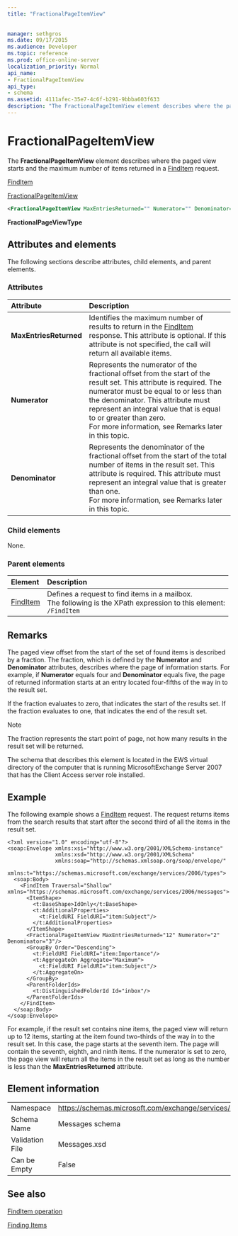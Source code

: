 ```yaml
---
title: "FractionalPageItemView"
 
 
manager: sethgros
ms.date: 09/17/2015
ms.audience: Developer
ms.topic: reference
ms.prod: office-online-server
localization_priority: Normal
api_name:
- FractionalPageItemView
api_type:
- schema
ms.assetid: 4111afec-35e7-4c6f-b291-9bbba603f633
description: "The FractionalPageItemView element describes where the paged view starts and the maximum number of items returned in a FindItem request."
---
```


# FractionalPageItemView

The **FractionalPageItemView** element describes where the paged view starts and the maximum number of items returned in a [FindItem](finditem.md) request. 
  
[FindItem](finditem.md)
  
[FractionalPageItemView](fractionalpageitemview.md)
  
```xml
<FractionalPageItemView MaxEntriesReturned="" Numerator="" Denominator=""/>
```

 **FractionalPageViewType**
## Attributes and elements

The following sections describe attributes, child elements, and parent elements.
  
### Attributes

|**Attribute**|**Description**|
|:-----|:-----|
|**MaxEntriesReturned** <br/> |Identifies the maximum number of results to return in the [FindItem](finditem.md) response. This attribute is optional. If this attribute is not specified, the call will return all available items.  <br/> |
|**Numerator** <br/> |Represents the numerator of the fractional offset from the start of the result set. This attribute is required. The numerator must be equal to or less than the denominator. This attribute must represent an integral value that is equal to or greater than zero.  <br/> For more information, see Remarks later in this topic.  <br/> |
|**Denominator** <br/> |Represents the denominator of the fractional offset from the start of the total number of items in the result set. This attribute is required. This attribute must represent an integral value that is greater than one.  <br/> For more information, see Remarks later in this topic.  <br/> |
   
### Child elements

None.
  
### Parent elements

|**Element**|**Description**|
|:-----|:-----|
|[FindItem](finditem.md) <br/> |Defines a request to find items in a mailbox.  <br/> The following is the XPath expression to this element:  <br/>  `/FindItem` <br/> |
   
## Remarks

The paged view offset from the start of the set of found items is described by a fraction. The fraction, which is defined by the **Numerator** and **Denominator** attributes, describes where the page of information starts. For example, if **Numerator** equals four and **Denominator** equals five, the page of returned information starts at an entry located four-fifths of the way in to the result set. 
  
If the fraction evaluates to zero, that indicates the start of the results set. If the fraction evaluates to one, that indicates the end of the result set.
  
> [!NOTE]
> The fraction represents the start point of page, not how many results in the result set will be returned. 
  
The schema that describes this element is located in the EWS virtual directory of the computer that is running MicrosoftExchange Server 2007 that has the Client Access server role installed.
  
## Example

The following example shows a [FindItem](finditem.md) request. The request returns items from the search results that start after the second third of all the items in the result set. 
  
```
<?xml version="1.0" encoding="utf-8"?>
<soap:Envelope xmlns:xsi="http://www.w3.org/2001/XMLSchema-instance"
               xmlns:xsd="http://www.w3.org/2001/XMLSchema"
               xmlns:soap="http://schemas.xmlsoap.org/soap/envelope/"
               xmlns:t="https://schemas.microsoft.com/exchange/services/2006/types">
  <soap:Body>
    <FindItem Traversal="Shallow" xmlns="https://schemas.microsoft.com/exchange/services/2006/messages">
      <ItemShape>
        <t:BaseShape>IdOnly</t:BaseShape>
        <t:AdditionalProperties>
          <t:FieldURI FieldURI="item:Subject"/>
        </t:AdditionalProperties>
      </ItemShape>
      <FractionalPageItemView MaxEntriesReturned="12" Numerator="2" Denominator="3"/>
      <GroupBy Order="Descending">
        <t:FieldURI FieldURI="item:Importance"/>
        <t:AggregateOn Aggregate="Maximum">
          <t:FieldURI FieldURI="item:Subject"/>
        </t:AggregateOn>
      </GroupBy>
      <ParentFolderIds>
        <t:DistinguishedFolderId Id="inbox"/>
      </ParentFolderIds>
    </FindItem>
  </soap:Body>
</soap:Envelope>
```

For example, if the result set contains nine items, the paged view will return up to 12 items, starting at the item found two-thirds of the way in to the result set. In this case, the page starts at the seventh item. The page will contain the seventh, eighth, and ninth items. If the numerator is set to zero, the page view will return all the items in the result set as long as the number is less than the **MaxEntriesReturned** attribute. 
  
## Element information

|||
|:-----|:-----|
|Namespace  <br/> |https://schemas.microsoft.com/exchange/services/2006/messages  <br/> |
|Schema Name  <br/> |Messages schema  <br/> |
|Validation File  <br/> |Messages.xsd  <br/> |
|Can be Empty  <br/> |False  <br/> |
   
## See also



[FindItem operation](finditem-operation.md)


[Finding Items](https://msdn.microsoft.com/library/63af1f9c-464b-4fca-9ae3-3d60f24ca93c%28Office.15%29.aspx)

